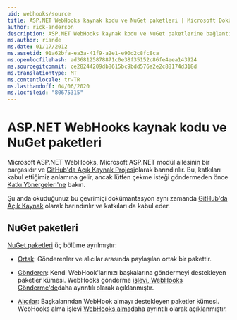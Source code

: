 ```yaml
---
uid: webhooks/source
title: ASP.NET WebHooks kaynak kodu ve NuGet paketleri | Microsoft Dokümanlar
author: rick-anderson
description: ASP.NET WebHooks kaynak kodu ve NuGet paketlerine bağlantılar
ms.author: riande
ms.date: 01/17/2012
ms.assetid: 91a62bfa-ea3a-41f9-a2e1-e90d2c8fc8ca
ms.openlocfilehash: ad368125878871c0e38f35152c86fe4eea143924
ms.sourcegitcommit: ce28244209db8615bc9bdd576a2e2c88174d318d
ms.translationtype: MT
ms.contentlocale: tr-TR
ms.lasthandoff: 04/06/2020
ms.locfileid: "80675315"
---
```

# <a name="aspnet-webhooks-source-code-and-nuget-packages"></a>ASP.NET WebHooks kaynak kodu ve NuGet paketleri

Microsoft ASP.NET WebHooks, Microsoft ASP.NET modül ailesinin bir parçasıdır ve [GitHub'da Açık Kaynak Projesi](https://github.com/aspnet/WebHooks)olarak barındırılır. Bu, katkıları kabul ettiğimiz anlamına gelir, ancak lütfen çekme isteği göndermeden önce [Katkı Yönergeleri'ne](https://github.com/aspnet/Home/blob/master/CONTRIBUTING.md) bakın.

Şu anda okuduğunuz bu çevrimiçi dokümantasyon aynı zamanda [GitHub'da Açık Kaynak](http://docs.asp.net/en/latest/contribute/style-guide.html#style-guide) olarak barındırılır ve katkıları da kabul eder.

## <a name="nuget-packages"></a>NuGet paketleri

[NuGet paketleri](https://nuget.org/packages?q=Microsoft.AspNet.WebHooks) üç bölüme ayrılmıştır:

* [Ortak](https://www.nuget.org/packages?q=Microsoft.AspNet.WebHooks.Common): Gönderenler ve alıcılar arasında paylaşılan ortak bir pakettir.

* [Gönderen](https://www.nuget.org/packages?q=Microsoft.AspNet.WebHooks.Custom): Kendi WebHook'larınızı başkalarına göndermeyi destekleyen paketler kümesi. WebHooks gönderme [işlevi, WebHooks Gönderme'de](sending/senders.md)daha ayrıntılı olarak açıklanmıştır.

* [Alıcılar](https://www.nuget.org/packages?q=Microsoft.AspNet.WebHooks.Receivers): Başkalarından WebHook almayı destekleyen paketler kümesi. WebHooks alma işlevi [WebHooks alma](receiving/index.md)daha ayrıntılı olarak açıklanmıştır.
